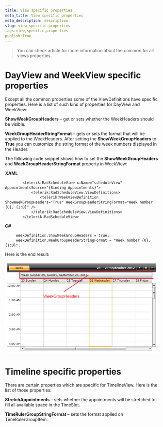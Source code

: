 ```yaml
---
title: View specific properties
meta_title: View specific properties
meta_description: description.
slug: view-specific-properties
tags:view,specific,properties
publish:True
---
```

>You can check <link xlink:href="0973c9f2-dad2-400b-be85-93bdef8c4de0" xmlns:xlink="http://www.w3.org/1999/xlink" xmlns="http://ddue.schemas.microsoft.com/authoring/2003/5" /> article for more information about the common for all views properties.

# DayView and WeekView specific properties

Except all the common properties some of the ViewDefinitions have specific properties. 
        Here is a list of such kind of properties for DayView and WeekView:

__ShowWeekGroupHeaders__ – get or sets whether the WeekHeaders should be visible.
        

__WeekGroupHeaderStringFormat__ – gets or sets the format that will be applied to the WeekHeaders. After setting the __ShowWeekGroupHeaders__ to 
        __True__ you can customize the string format of the week numbers displayed in the Header.
        

The following code snippet shows how to set the __ShowWeekGroupHeaders__ and __WeekGroupHeaderStringFormat__ property in WeekView:
        


 __XAML__
    


	        <telerik:RadScheduleView x:Name="scheduleView" AppointmentsSource="{Binding Appointments}">
	            <telerik:RadScheduleView.ViewDefinitions>
	                <telerik:WeekViewDefinition ShowWeekGroupHeaders="True" WeekGroupHeaderStringFormat="Week number {0}, {1:D}" />
	            </telerik:RadScheduleView.ViewDefinitions>
	        </telerik:RadScheduleView>




 __C#__
    


	     weekDefinition.ShowWeekGroupHeaders = true;
		 weekDefinition.WeekGroupHeaderStringFormat = "Week number {0}, {1:D}";



Here is the end result:

![scheduleview features specific properties 1](images/scheduleview_features_specific_properties_1.png)

# Timeline specific properties

There are certain properties which are specific for TimelineView. Here is the list of those properties:

__StretchAppointments__ – sets whether the appointments will be stretched to fill all available space in the TimeSlot.
        

__TimeRulerGroupStringFormat__ – sets the format applied on TimeRulerGroupItem.
        
